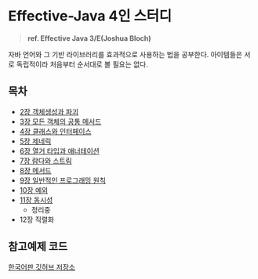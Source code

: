 # Effective-Java 4인 스터디

> **ref. Effective Java 3/E(Joshua Bloch)**

자바 언어와 그 기반 라이브러리를 효과적으로 사용하는 법을 공부한다. 아이템들은 서로 독립적이라 처음부터 순서대로 볼 필요는 없다.

## 목차

- [2장 객체생성과 파괴](/Summary/2장_객체생성과_파괴.md)
- [3장 모든 객체의 공통 메서드](/Summary/3장_모든_객체의_공통_메서드.md)
- [4장 클래스와 인터페이스](/Summary/4장_클래스와_인터페이스.md)
- [5장 제네릭](/Summary/5장_제네릭.md)
- [6장 열거 타입과 애너테이션](/Summary/6장_열거_타입과_애너테이션.md)
- [7장 람다와 스트림](/Summary/7장_람다와_스트림.md)
- [8장 메서드](/Summary/8장_메서드.md)
- [9장 일반적인 프로그래밍 원칙](/Summary/9장_일반적인_프로그래밍_원칙.md)
- [10장 예외](/Summary/10장_예외.md)
- [11장 동시성]((/Summary/11장_동시성.md))
    - 정리중
- 12장 직렬화

## 참고예제 코드

[한국어판 깃허브 저장소](https://git.io/fAm6s)
